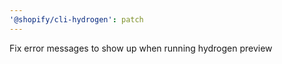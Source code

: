 ```yaml
---
'@shopify/cli-hydrogen': patch
---
```


Fix error messages to show up when running hydrogen preview

